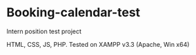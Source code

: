 # Booking-calendar-test
Intern position test project

HTML, CSS, JS, PHP.
Tested on XAMPP v3.3 (Apache, Win x64)
